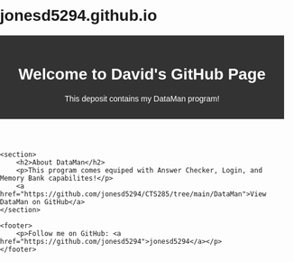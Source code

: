 # jonesd5294.github.io

<!DOCTYPE html>
<html lang="en">
<head>
    <meta charset="UTF-8">
    <meta name="viewport" content="width=device-width, initial-scale=1.0">
    <title>DataMan - GitHub Page</title>
    <style>
        body {
            font-family: Arial, sans-serif;
            margin: 0;
            padding: 0;
        }
        header {
            background-color: #333;
            color: #fff;
            text-align: center;
            padding: 1em;
        }
        section {
            padding: 2em;
        }
        footer {
            background-color: #333;
            color: #fff;
            text-align: center;
            padding: 1em;
            position: fixed;
            bottom: 0;
            width: 100%;
        }
    </style>
</head>
<body>
    <header>
        <h1>Welcome to David's GitHub Page</h1>
        <p>This deposit contains my DataMan program!</p>
    </header>

    <section>
        <h2>About DataMan</h2>
        <p>This program comes equiped with Answer Checker, Login, and Memory Bank capabilites!</p>
        <a href="https://github.com/jonesd5294/CTS285/tree/main/DataMan">View DataMan on GitHub</a>
    </section>

    <footer>
        <p>Follow me on GitHub: <a href="https://github.com/jonesd5294">jonesd5294</a></p>
    </footer>
</body>
</html>
